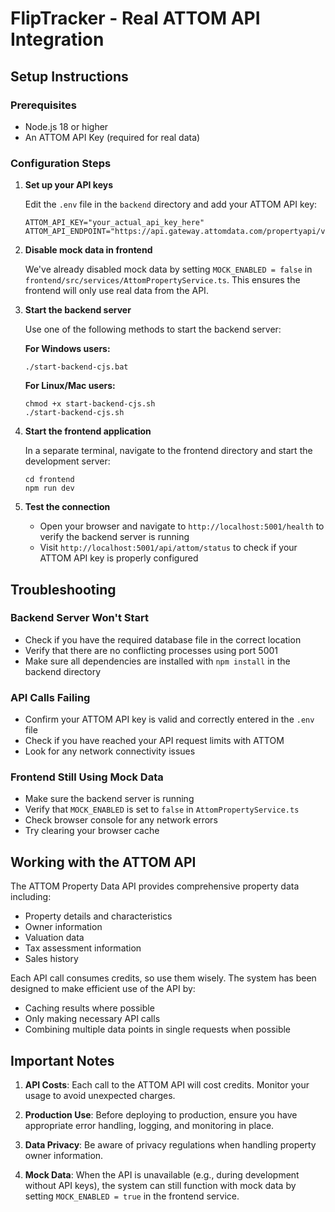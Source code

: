 # FlipTracker - Real ATTOM API Integration

## Setup Instructions

### Prerequisites
- Node.js 18 or higher
- An ATTOM API Key (required for real data)

### Configuration Steps

1. **Set up your API keys**

   Edit the `.env` file in the `backend` directory and add your ATTOM API key:
   ```
   ATTOM_API_KEY="your_actual_api_key_here"
   ATTOM_API_ENDPOINT="https://api.gateway.attomdata.com/propertyapi/v1.0.0"
   ```

2. **Disable mock data in frontend**

   We've already disabled mock data by setting `MOCK_ENABLED = false` in `frontend/src/services/AttomPropertyService.ts`. This ensures the frontend will only use real data from the API.

3. **Start the backend server**

   Use one of the following methods to start the backend server:

   **For Windows users:**
   ```
   ./start-backend-cjs.bat
   ```

   **For Linux/Mac users:**
   ```
   chmod +x start-backend-cjs.sh
   ./start-backend-cjs.sh
   ```

4. **Start the frontend application**

   In a separate terminal, navigate to the frontend directory and start the development server:
   ```
   cd frontend
   npm run dev
   ```

5. **Test the connection**

   - Open your browser and navigate to `http://localhost:5001/health` to verify the backend server is running
   - Visit `http://localhost:5001/api/attom/status` to check if your ATTOM API key is properly configured

## Troubleshooting

### Backend Server Won't Start
- Check if you have the required database file in the correct location
- Verify that there are no conflicting processes using port 5001
- Make sure all dependencies are installed with `npm install` in the backend directory

### API Calls Failing
- Confirm your ATTOM API key is valid and correctly entered in the `.env` file
- Check if you have reached your API request limits with ATTOM
- Look for any network connectivity issues

### Frontend Still Using Mock Data
- Make sure the backend server is running
- Verify that `MOCK_ENABLED` is set to `false` in `AttomPropertyService.ts`
- Check browser console for any network errors
- Try clearing your browser cache

## Working with the ATTOM API

The ATTOM Property Data API provides comprehensive property data including:
- Property details and characteristics
- Owner information
- Valuation data
- Tax assessment information
- Sales history

Each API call consumes credits, so use them wisely. The system has been designed to make efficient use of the API by:
- Caching results where possible
- Only making necessary API calls
- Combining multiple data points in single requests when possible

## Important Notes

1. **API Costs**: Each call to the ATTOM API will cost credits. Monitor your usage to avoid unexpected charges.

2. **Production Use**: Before deploying to production, ensure you have appropriate error handling, logging, and monitoring in place.

3. **Data Privacy**: Be aware of privacy regulations when handling property owner information.

4. **Mock Data**: When the API is unavailable (e.g., during development without API keys), the system can still function with mock data by setting `MOCK_ENABLED = true` in the frontend service.
